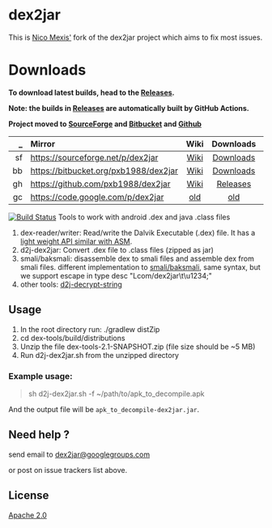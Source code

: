 # dex2jar

This is [Nico Mexis'](https://github.com/ThexXTURBOXx) fork of the dex2jar project which aims to fix most issues.

# Downloads
**To download latest builds, head to the [Releases](https://github.com/ThexXTURBOXx/dex2jar/releases).**

**Note: the builds in [Releases](https://github.com/ThexXTURBOXx/dex2jar/releases) are automatically built by GitHub Actions.**

**Project moved to [SourceForge](https://sourceforge.net/p/dex2jar) and [Bitbucket](https://bitbucket.org/pxb1988/dex2jar) and [Github](https://github.com/pxb1988/dex2jar)**

| _ | Mirror | Wiki | Downloads | Issues |
|--:|:-----|:----:|:---------:|:------:|
| sf | https://sourceforge.net/p/dex2jar | [Wiki](https://sourceforge.net/p/dex2jar/wiki) | [Downloads](https://sourceforge.net/projects/dex2jar/files/) | [Tickets](https://sourceforge.net/p/dex2jar/tickets/) |
| bb | https://bitbucket.org/pxb1988/dex2jar | [Wiki](https://bitbucket.org/pxb1988/dex2jar/wiki) | [Downloads](https://bitbucket.org/pxb1988/dex2jar/downloads) | [Issues](https://bitbucket.org/pxb1988/dex2jar/issues) |
| gh | https://github.com/pxb1988/dex2jar | [Wiki](https://github.com/pxb1988/dex2jar/wiki) | [Releases](https://github.com/pxb1988/dex2jar/releases) | [Issues](https://github.com/pxb1988/dex2jar/issues) |
| gc | https://code.google.com/p/dex2jar | [old](http://code.google.com/p/dex2jar/w/list) | [old](http://code.google.com/p/dex2jar/downloads/list) | [old](http://code.google.com/p/dex2jar/issues/list)|


[![Build Status](https://travis-ci.org/ThexXTURBOXx/dex2jar.svg?branch=2.x)](https://travis-ci.org/ThexXTURBOXx/dex2jar)
Tools to work with android .dex and java .class files

1. dex-reader/writer:
    Read/write the Dalvik Executable (.dex) file. It has a [light weight API similar with ASM](https://sourceforge.net/p/dex2jar/wiki/Faq#markdown-header-want-to-read-dex-file-using-dex2jar).
2. d2j-dex2jar:
    Convert .dex file to .class files (zipped as jar)
3. smali/baksmali:
    disassemble dex to smali files and assemble dex from smali files. different implementation to [smali/baksmali](http://code.google.com/p/smali), same syntax, but we support escape in type desc "Lcom/dex2jar\t\u1234;"
4. other tools:
    [d2j-decrypt-string](https://sourceforge.net/p/dex2jar/wiki/DecryptStrings)

## Usage

1. In the root directory run: ./gradlew distZip
2. cd dex-tools/build/distributions
3. Unzip the file dex-tools-2.1-SNAPSHOT.zip (file size should be ~5 MB)
4. Run d2j-dex2jar.sh from the unzipped directory

### Example usage:

> sh d2j-dex2jar.sh -f ~/path/to/apk_to_decompile.apk

And the output file will be `apk_to_decompile-dex2jar.jar`.

## Need help ?
send email to dex2jar@googlegroups.com 

or post on issue trackers list above.

## License
[Apache 2.0](http://www.apache.org/licenses/LICENSE-2.0.html)

